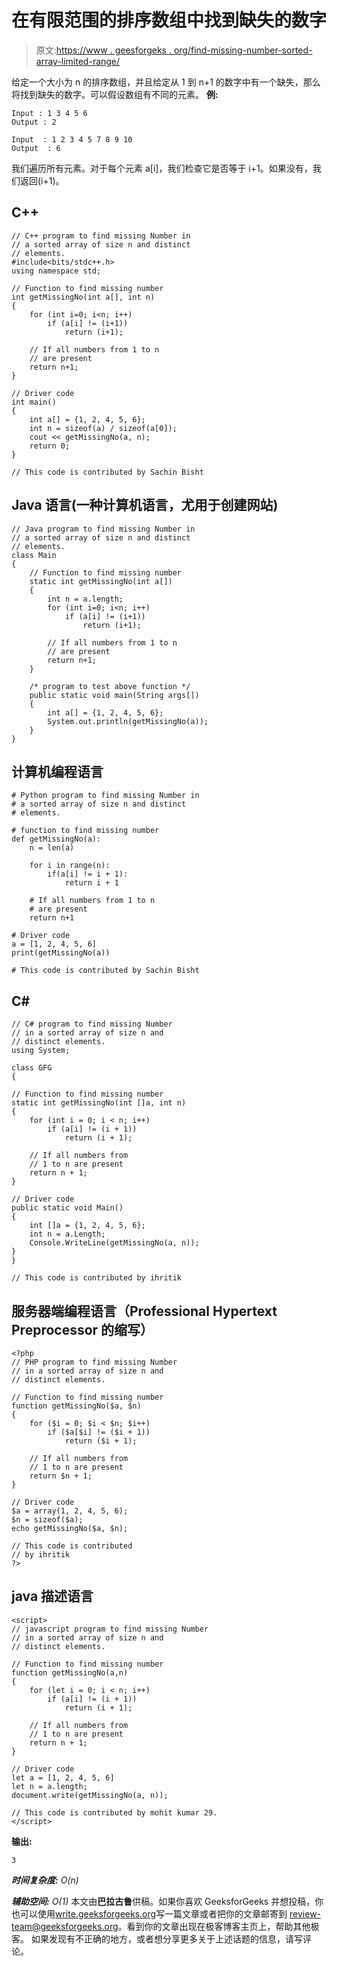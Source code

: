 # 在有限范围的排序数组中找到缺失的数字

> 原文:[https://www . geesforgeks . org/find-missing-number-sorted-array-limited-range/](https://www.geeksforgeeks.org/find-missing-number-sorted-array-limited-range/)

给定一个大小为 n 的排序数组，并且给定从 1 到 n+1 的数字中有一个缺失，那么将找到缺失的数字。可以假设数组有不同的元素。
**例:**

```
Input : 1 3 4 5 6
Output : 2

Input  : 1 2 3 4 5 7 8 9 10
Output  : 6
```

我们遍历所有元素。对于每个元素 a[i]，我们检查它是否等于 i+1。如果没有，我们返回(i+1)。

## C++

```
// C++ program to find missing Number in
// a sorted array of size n and distinct
// elements.
#include<bits/stdc++.h>
using namespace std;

// Function to find missing number
int getMissingNo(int a[], int n)
{
    for (int i=0; i<n; i++)       
        if (a[i] != (i+1))
            return (i+1);

    // If all numbers from 1 to n
    // are present
    return n+1;
}

// Driver code
int main()
{
    int a[] = {1, 2, 4, 5, 6};
    int n = sizeof(a) / sizeof(a[0]);
    cout << getMissingNo(a, n);
    return 0;
}

// This code is contributed by Sachin Bisht
```

## Java 语言(一种计算机语言，尤用于创建网站)

```
// Java program to find missing Number in
// a sorted array of size n and distinct
// elements.
class Main
{
    // Function to find missing number
    static int getMissingNo(int a[])
    {
        int n = a.length;
        for (int i=0; i<n; i++)       
            if (a[i] != (i+1))
                return (i+1);

        // If all numbers from 1 to n
        // are present
        return n+1;
    }

    /* program to test above function */
    public static void main(String args[])
    {
        int a[] = {1, 2, 4, 5, 6};
        System.out.println(getMissingNo(a));
    }
}
```

## 计算机编程语言

```
# Python program to find missing Number in
# a sorted array of size n and distinct
# elements.

# function to find missing number
def getMissingNo(a):
    n = len(a)

    for i in range(n):
        if(a[i] != i + 1):
            return i + 1

    # If all numbers from 1 to n
    # are present
    return n+1

# Driver code
a = [1, 2, 4, 5, 6]
print(getMissingNo(a))

# This code is contributed by Sachin Bisht
```

## C#

```
// C# program to find missing Number
// in a sorted array of size n and
// distinct elements.
using System;

class GFG
{

// Function to find missing number
static int getMissingNo(int []a, int n)
{
    for (int i = 0; i < n; i++)
        if (a[i] != (i + 1))
            return (i + 1);

    // If all numbers from
    // 1 to n are present
    return n + 1;
}

// Driver code
public static void Main()
{
    int []a = {1, 2, 4, 5, 6};
    int n = a.Length;
    Console.WriteLine(getMissingNo(a, n));
}
}

// This code is contributed by ihritik
```

## 服务器端编程语言（Professional Hypertext Preprocessor 的缩写）

```
<?php
// PHP program to find missing Number
// in a sorted array of size n and
// distinct elements.

// Function to find missing number
function getMissingNo($a, $n)
{
    for ($i = 0; $i < $n; $i++)
        if ($a[$i] != ($i + 1))
            return ($i + 1);

    // If all numbers from
    // 1 to n are present
    return $n + 1;
}

// Driver code
$a = array(1, 2, 4, 5, 6);
$n = sizeof($a);
echo getMissingNo($a, $n);

// This code is contributed
// by ihritik
?>
```

## java 描述语言

```
<script>
// javascript program to find missing Number
// in a sorted array of size n and
// distinct elements.

// Function to find missing number
function getMissingNo(a,n)
{
    for (let i = 0; i < n; i++)
        if (a[i] != (i + 1))
            return (i + 1);

    // If all numbers from
    // 1 to n are present
    return n + 1;
}

// Driver code
let a = [1, 2, 4, 5, 6]
let n = a.length;
document.write(getMissingNo(a, n));

// This code is contributed by mohit kumar 29.
</script>
```

**输出:**

```
3
```

***时间复杂度:** O(n)*

***辅助空间:** O(1)*
本文由**巴拉古鲁**供稿。如果你喜欢 GeeksforGeeks 并想投稿，你也可以使用[write.geeksforgeeks.org](https://write.geeksforgeeks.org)写一篇文章或者把你的文章邮寄到 review-team@geeksforgeeks.org。看到你的文章出现在极客博客主页上，帮助其他极客。
如果发现有不正确的地方，或者想分享更多关于上述话题的信息，请写评论。
